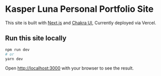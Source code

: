 # Kasper Luna Personal Portfolio Site
This site is built with [Next.js](https://nextjs.org/) and [Chakra UI](https://chakra-ui.com/), Currently deployed via Vercel.


## Run this site locally

```bash
npm run dev
# or
yarn dev
```

Open [http://localhost:3000](http://localhost:3000) with your browser to see the result.
